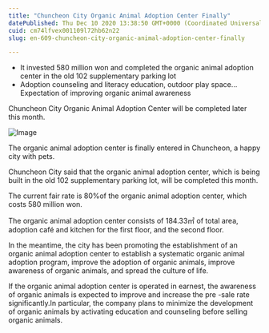 ```yaml
---
title: "Chuncheon City Organic Animal Adoption Center Finally"
datePublished: Thu Dec 10 2020 13:38:50 GMT+0000 (Coordinated Universal Time)
cuid: cm74lfvex001109l72hb62n22
slug: en-609-chuncheon-city-organic-animal-adoption-center-finally

---
```



- It invested 580 million won and completed the organic animal adoption center in the old 102 supplementary parking lot
- Adoption counseling and literacy education, outdoor play space…Expectation of improving organic animal awareness

Chuncheon City Organic Animal Adoption Center will be completed later this month.

![Image](https://cdn.hashnode.com/res/hashnode/image/upload/v1739526962292/8ef24a0b-1c95-45be-bd11-f8ac6b98e29f.jpeg)

The organic animal adoption center is finally entered in Chuncheon, a happy city with pets.

Chuncheon City said that the organic animal adoption center, which is being built in the old 102 supplementary parking lot, will be completed this month.

The current fair rate is 80%of the organic animal adoption center, which costs 580 million won.

The organic animal adoption center consists of 184.33㎡ of total area, adoption café and kitchen for the first floor, and the second floor.

In the meantime, the city has been promoting the establishment of an organic animal adoption center to establish a systematic organic animal adoption program, improve the adoption of organic animals, improve awareness of organic animals, and spread the culture of life.

If the organic animal adoption center is operated in earnest, the awareness of organic animals is expected to improve and increase the pre -sale rate significantly.In particular, the company plans to minimize the development of organic animals by activating education and counseling before selling organic animals.